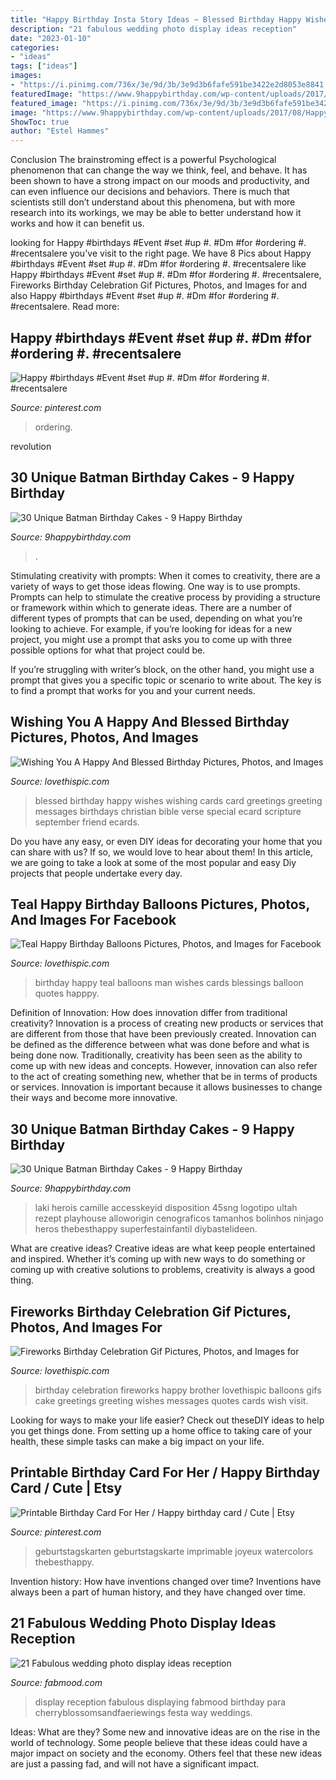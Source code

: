 ```yaml
---
title: "Happy Birthday Insta Story Ideas ~ Blessed Birthday Happy Wishes Wishing Cards Card Greetings Greeting Messages Birthdays Christian Bible Verse Special Ecard Scripture September Friend Ecards"
description: "21 fabulous wedding photo display ideas reception"
date: "2023-01-10"
categories:
- "ideas"
tags: ["ideas"]
images:
- "https://i.pinimg.com/736x/3e/9d/3b/3e9d3b6fafe591be3422e2d8053e8841.jpg"
featuredImage: "https://www.9happybirthday.com/wp-content/uploads/2017/08/batman-cakes-640x961.jpg"
featured_image: "https://i.pinimg.com/736x/3e/9d/3b/3e9d3b6fafe591be3422e2d8053e8841.jpg"
image: "https://www.9happybirthday.com/wp-content/uploads/2017/08/Happy-batman-cakes.jpg"
ShowToc: true
author: "Estel Hammes"
---
```



Conclusion
The brainstroming effect is a powerful Psychological phenomenon that can change the way we think, feel, and behave. It has been shown to have a strong impact on our moods and productivity, and can even influence our decisions and behaviors. There is much that scientists still don’t understand about this phenomena, but with more research into its workings, we may be able to better understand how it works and how it can benefit us.

	

		
looking for Happy #birthdays #Event #set #up #. #Dm #for #ordering #. #recentsalere you've visit to the right page. We have 8 Pics about Happy #birthdays #Event #set #up #. #Dm #for #ordering #. #recentsalere like Happy #birthdays #Event #set #up #. #Dm #for #ordering #. #recentsalere, Fireworks Birthday Celebration Gif Pictures, Photos, and Images for and also Happy #birthdays #Event #set #up #. #Dm #for #ordering #. #recentsalere. Read more:
		
    
## Happy #birthdays #Event #set #up #. #Dm #for #ordering #. #recentsalere

<img loading=lazy src="https://i.pinimg.com/736x/08/43/3f/08433fd07cfa5dc6f4102d5cf84ff71c.jpg" onerror="this.onerror=null;this.src='https://tse3.mm.bing.net/th?id=OIP.EWWeBbhVPsa9p6ye_HOtcwHaJQ&amp;pid=15.1';" alt="Happy #birthdays #Event #set #up #. #Dm #for #ordering #. #recentsalere">

_Source: pinterest.com_

>ordering. 

	

revolution

    
## 30 Unique Batman Birthday Cakes - 9 Happy Birthday

<img loading=lazy src="https://www.9happybirthday.com/wp-content/uploads/2017/08/Happy-batman-cakes.jpg" onerror="this.onerror=null;this.src='https://tse2.mm.bing.net/th?id=OIP.51P9xjw1e_3qFOGyc4yw7wHaJQ&amp;pid=15.1';" alt="30 Unique Batman Birthday Cakes - 9 Happy Birthday">

_Source: 9happybirthday.com_

>. 

	

Stimulating creativity with prompts:
When it comes to creativity, there are a variety of ways to get those ideas flowing. One way is to use prompts. Prompts can help to stimulate the creative process by providing a structure or framework within which to generate ideas.
There are a number of different types of prompts that can be used, depending on what you’re looking to achieve. For example, if you’re looking for ideas for a new project, you might use a prompt that asks you to come up with three possible options for what that project could be.

If you’re struggling with writer’s block, on the other hand, you might use a prompt that gives you a specific topic or scenario to write about. The key is to find a prompt that works for you and your current needs.

    
## Wishing You A Happy And Blessed Birthday Pictures, Photos, And Images

<img loading=lazy src="http://www.lovethispic.com/uploaded_images/338707-Wishing-You-A-Happy-And-Blessed-Birthday.jpg" onerror="this.onerror=null;this.src='https://tse4.mm.bing.net/th?id=OIP.SkB38JlYVSGAGb7X4Fba-wHaET&amp;pid=15.1';" alt="Wishing You A Happy And Blessed Birthday Pictures, Photos, and Images">

_Source: lovethispic.com_

>blessed birthday happy wishes wishing cards card greetings greeting messages birthdays christian bible verse special ecard scripture september friend ecards. 

	

Do you have any easy, or even DIY ideas for decorating your home that you can share with us? If so, we would love to hear about them! In this article, we are going to take a look at some of the most popular and easy Diy projects that people undertake every day.

    
## Teal Happy Birthday Balloons Pictures, Photos, And Images For Facebook

<img loading=lazy src="http://www.lovethispic.com/uploaded_images/337596-Teal-Happy-Birthday-Balloons.jpg" onerror="this.onerror=null;this.src='https://tse4.mm.bing.net/th?id=OIP.8V3tV3_hvj79ae3PShTwagAAAA&amp;pid=15.1';" alt="Teal Happy Birthday Balloons Pictures, Photos, and Images for Facebook">

_Source: lovethispic.com_

>birthday happy teal balloons man wishes cards blessings balloon quotes happpy. 

	

Definition of Innovation: How does innovation differ from traditional creativity?
Innovation is a process of creating new products or services that are different from those that have been previously created. Innovation can be defined as the difference between what was done before and what is being done now. Traditionally, creativity has been seen as the ability to come up with new ideas and concepts. However, innovation can also refer to the act of creating something new, whether that be in terms of products or services. Innovation is important because it allows businesses to change their ways and become more innovative.

    
## 30 Unique Batman Birthday Cakes - 9 Happy Birthday

<img loading=lazy src="https://www.9happybirthday.com/wp-content/uploads/2017/08/batman-cakes-640x961.jpg" onerror="this.onerror=null;this.src='https://tse1.mm.bing.net/th?id=OIP.mXDlCZRtpSnn21hxLFUMBgHaLH&amp;pid=15.1';" alt="30 Unique Batman Birthday Cakes - 9 Happy Birthday">

_Source: 9happybirthday.com_

>laki herois camille accesskeyid disposition 45sng logotipo ultah rezept playhouse alloworigin cenograficos tamanhos bolinhos ninjago heros thebesthappy superfestainfantil diybastelideen. 

	

What are creative ideas?
Creative ideas are what keep people entertained and inspired. Whether it’s coming up with new ways to do something or coming up with creative solutions to problems, creativity is always a good thing.

    
## Fireworks Birthday Celebration Gif Pictures, Photos, And Images For

<img loading=lazy src="http://www.lovethispic.com/uploaded_images/347277-Fireworks-Birthday-Celebration-Gif.gif" onerror="this.onerror=null;this.src='https://tse3.mm.bing.net/th?id=OIP.nw-uj5maej5nt64d87Yj3QAAAA&amp;pid=15.1';" alt="Fireworks Birthday Celebration Gif Pictures, Photos, and Images for">

_Source: lovethispic.com_

>birthday celebration fireworks happy brother lovethispic balloons gifs cake greetings greeting wishes messages quotes cards wish visit. 

	

Looking for ways to make your life easier? Check out theseDIY ideas to help you get things done. From setting up a home office to taking care of your health, these simple tasks can make a big impact on your life.

    
## Printable Birthday Card For Her / Happy Birthday Card / Cute | Etsy

<img loading=lazy src="https://i.pinimg.com/736x/3e/9d/3b/3e9d3b6fafe591be3422e2d8053e8841.jpg" onerror="this.onerror=null;this.src='https://tse2.mm.bing.net/th?id=OIP.gHm0CPUD3lEXSOfdDflxPgHaJ5&amp;pid=15.1';" alt="Printable Birthday Card For Her / Happy birthday card / Cute | Etsy">

_Source: pinterest.com_

>geburtstagskarten geburtstagskarte imprimable joyeux watercolors thebesthappy. 

	

Invention history: How have inventions changed over time?
Inventions have always been a part of human history, and they have changed over time.

    
## 21 Fabulous Wedding Photo Display Ideas Reception

<img loading=lazy src="http://www.fabmood.com/wp-content/uploads/2014/09/wedding-photo-display-ideas6.jpg" onerror="this.onerror=null;this.src='https://tse4.mm.bing.net/th?id=OIP.rvrr-VUAWwWimZLpI1OPfQHaLH&amp;pid=15.1';" alt="21 Fabulous wedding photo display ideas reception">

_Source: fabmood.com_

>display reception fabulous displaying fabmood birthday para cherryblossomsandfaeriewings festa way weddings. 

	

Ideas: What are they?
Some new and innovative ideas are on the rise in the world of technology. Some people believe that these ideas could have a major impact on society and the economy. Others feel that these new ideas are just a passing fad, and will not have a significant impact.

